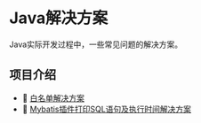 # Java解决方案
Java实际开发过程中，一些常见问题的解决方案。

## 项目介绍
- :raising_hand: [白名单解决方案](https://github.com/xpblog/JavaSolution/blob/main/S01.whitelist-solution)
- :eyes: [Mybatis插件打印SQL语句及执行时间解决方案](https://github.com/xpblog/JavaSolution/blob/main/S02.mybatis-print-log)
